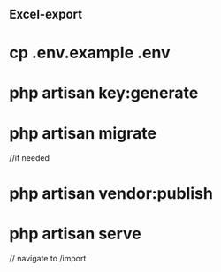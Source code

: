 ## Excel-export


# cp .env.example .env
# php artisan key:generate
# php artisan migrate

//if needed
# php artisan vendor:publish

# php artisan serve

// navigate to /import